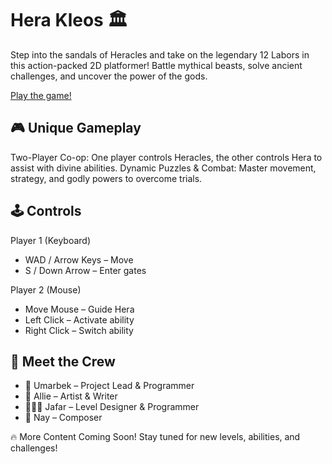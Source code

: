 # Hera Kleos 🏛️
Step into the sandals of Heracles and take on the legendary 12 Labors in this action-packed 2D platformer! Battle mythical beasts, solve ancient challenges, and uncover the power of the gods.

[Play the game!](https://umarik.itch.io/hera-kleos)

## 🎮 Unique Gameplay
Two-Player Co-op: One player controls Heracles, the other controls Hera to assist with divine abilities.
Dynamic Puzzles & Combat: Master movement, strategy, and godly powers to overcome trials.

## 🕹️ Controls
Player 1 (Keyboard)
- WAD / Arrow Keys – Move
- S / Down Arrow – Enter gates

Player 2 (Mouse)
- Move Mouse – Guide Hera
- Left Click – Activate ability
- Right Click – Switch ability

## 🚀 Meet the Crew
- 👾 Umarbek – Project Lead & Programmer
- 💫 Allie – Artist & Writer
- 🧑🏻‍💻 Jafar – Level Designer & Programmer
- 🎼 Nay – Composer

🔥 More Content Coming Soon! Stay tuned for new levels, abilities, and challenges!
